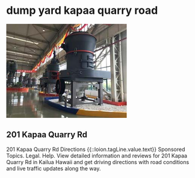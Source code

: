 # dump yard kapaa quarry road

<a href="https://mnn.zoosnet.net/LR/Chatpre.aspx?id=MNN94995150&p=https://crushertrading.com/" target="_blank">![201 Kapaa Quarry Rd ](https://raw.githubusercontent.com/orecrusher/image/main/23.jpg)</a>

## 201 Kapaa Quarry Rd 

201 Kapaa Quarry Rd Directions {{::loion.tagLine.value.text}} Sponsored Topics. Legal. Help. View detailed information and reviews for 201 Kapaa Quarry Rd in Kailua Hawaii and get driving directions with road conditions and live traffic updates along the way. <style type="text/css"> font-face 

<a href="//whatsapp.shibangsoft.com/WhatsApp.php" target="_blank"><img src="https://raw.githubusercontent.com/orecrusher/image/main/whatsapp.png">Whatsapp</a>             <a href="https://mnn.zoosnet.net/LR/Chatpre.aspx?id=MNN94995150&p=https://crushertrading.com/" target="_blank">Get Price</a>

<a href="https://mnn.zoosnet.net/LR/Chatpre.aspx?id=MNN94995150&p=https://crushertrading.com/" target="_blank">![Kapaa Transfer Station ](https://raw.githubusercontent.com/orecrusher/image/main/141.jpg)</a>

## Kapaa Transfer Station 

Kapaa Transfer Station is managed by city of Honolulu Kapaa dump allows you to dispose of the following items here: Municipal Solid Waste; Yard Waste

<a href="//whatsapp.shibangsoft.com/WhatsApp.php" target="_blank"><img src="https://raw.githubusercontent.com/orecrusher/image/main/whatsapp.png">Whatsapp</a>             <a href="https://mnn.zoosnet.net/LR/Chatpre.aspx?id=MNN94995150&p=https://crushertrading.com/" target="_blank">Get Price</a>

<a href="https://mnn.zoosnet.net/LR/Chatpre.aspx?id=MNN94995150&p=https://crushertrading.com/" target="_blank">![Kapaa Transfer Station/Lndfll [200 ](https://raw.githubusercontent.com/orecrusher/image/main/31.jpg)</a>

## Kapaa Transfer Station/Lndfll [200 

[200 - 276] Kapaa Quarry Rd Kailua HI 96734 (808) . Claim this business (808) Favorite More Directions Sponsored Topics. About This Place Find Related Places. City Government City Government Verified: Claim This Business. Hotels Nearby view other nearby hotels. See a 

<a href="//whatsapp.shibangsoft.com/WhatsApp.php" target="_blank"><img src="https://raw.githubusercontent.com/orecrusher/image/main/whatsapp.png">Whatsapp</a>             <a href="https://mnn.zoosnet.net/LR/Chatpre.aspx?id=MNN94995150&p=https://crushertrading.com/" target="_blank">Get Price</a>

<a href="https://mnn.zoosnet.net/LR/Chatpre.aspx?id=MNN94995150&p=https://crushertrading.com/" target="_blank">![dump yard kapaa quarry road ](https://raw.githubusercontent.com/orecrusher/image/main/48.jpg)</a>

## dump yard kapaa quarry road 

Kapaa Quarry Road Dump - ausa6region. Sales Inquiry Kapaa Quarry Road Dump. business on kapaa quarry road - dhanbadcityschool. Kailua Town is the most populated area of businesses and activity.Avoid traveling on Kapaa Quarry Road ("Dump Road") if you are not familiar with it or at Read More BestUsed Car Dealers in Kailua Hawaii with Reviews.

<a href="//whatsapp.shibangsoft.com/WhatsApp.php" target="_blank"><img src="https://raw.githubusercontent.com/orecrusher/image/main/whatsapp.png">Whatsapp</a>             <a href="https://mnn.zoosnet.net/LR/Chatpre.aspx?id=MNN94995150&p=https://crushertrading.com/" target="_blank">Get Price</a>

<a href="https://mnn.zoosnet.net/LR/Chatpre.aspx?id=MNN94995150&p=https://crushertrading.com/" target="_blank">![Kapaa Quarry Koolau Range (Koolau caldera) Oahu Island ](https://raw.githubusercontent.com/orecrusher/image/main/191.jpg)</a>

## Kapaa Quarry Koolau Range (Koolau caldera) Oahu Island 

Kapaa Quarry Koolau Range (Koolau caldera) Oahu Island Honolulu County Hawaii USA : Two quarries on either side of Kapaa Quarry Road Kailua and loed in the Kapa'a Valley. The Kapa'a Quarry began operations late 1949. The current quarry operations (2019) are in the 

<a href="//whatsapp.shibangsoft.com/WhatsApp.php" target="_blank"><img src="https://raw.githubusercontent.com/orecrusher/image/main/whatsapp.png">Whatsapp</a>             <a href="https://mnn.zoosnet.net/LR/Chatpre.aspx?id=MNN94995150&p=https://crushertrading.com/" target="_blank">Get Price</a>

<a href="https://mnn.zoosnet.net/LR/Chatpre.aspx?id=MNN94995150&p=https://crushertrading.com/" target="_blank">![dump yard kapaa quarry road ](https://raw.githubusercontent.com/orecrusher/image/main/158.jpg)</a>

## dump yard kapaa quarry road 

dump yard kapaa quarry roadWe sincerely welcome you to contact us through hotlines and other instant communiion ways.

<a href="//whatsapp.shibangsoft.com/WhatsApp.php" target="_blank"><img src="https://raw.githubusercontent.com/orecrusher/image/main/whatsapp.png">Whatsapp</a>             <a href="https://mnn.zoosnet.net/LR/Chatpre.aspx?id=MNN94995150&p=https://crushertrading.com/" target="_blank">Get Price</a>

<a href="https://mnn.zoosnet.net/LR/Chatpre.aspx?id=MNN94995150&p=https://crushertrading.com/" target="_blank">![Kapaa Transfer Station ](https://raw.githubusercontent.com/orecrusher/image/main/73.jpg)</a>

## Kapaa Transfer Station 

Kapaa Transfer Station is loed at 100 Kapaa Quarry Road Kailua HI 96734. To contact Kapaa Transfer Station call (808) or view more information below. Looking for more loions in Kailua HI? Scroll down to see a listing of waste loions and handlers towards the bottom of this page. Acceptable Waste

<a href="//whatsapp.shibangsoft.com/WhatsApp.php" target="_blank"><img src="https://raw.githubusercontent.com/orecrusher/image/main/whatsapp.png">Whatsapp</a>             <a href="https://mnn.zoosnet.net/LR/Chatpre.aspx?id=MNN94995150&p=https://crushertrading.com/" target="_blank">Get Price</a>

<a href="https://mnn.zoosnet.net/LR/Chatpre.aspx?id=MNN94995150&p=https://crushertrading.com/" target="_blank">![Illegal dumping out of hand on Kapa'a Quarry Road](https://raw.githubusercontent.com/orecrusher/image/main/177.jpg)</a>

## Illegal dumping out of hand on Kapa'a Quarry Road

 · Illegal dumping out of hand on Kapa'a Quarry Road. February 8 2015 9:00 PM. Residents of Kailua are saying "auwe" to the illegal dump site on Kapa'a Quarry Road. Our goal is to create a safe and engaging place for users to connect over interests and passions.

<a href="//whatsapp.shibangsoft.com/WhatsApp.php" target="_blank"><img src="https://raw.githubusercontent.com/orecrusher/image/main/whatsapp.png">Whatsapp</a>             <a href="https://mnn.zoosnet.net/LR/Chatpre.aspx?id=MNN94995150&p=https://crushertrading.com/" target="_blank">Get Price</a>

<a href="https://mnn.zoosnet.net/LR/Chatpre.aspx?id=MNN94995150&p=https://crushertrading.com/" target="_blank">![Recycling and Disposal Guide for Oahu](https://raw.githubusercontent.com/orecrusher/image/main/125.jpg)</a>

## Recycling and Disposal Guide for Oahu

There's no excuse to dump on Hawaii. Collection services are readily available. Kapaa Transfer (Kapaa Quarry Rd. Kailua) open 10:00 am - 6:00 pm Monday through Friday 7:00 am - 6:00 pm weekends. Kawailoa Transfer lawn adds nutrients. One full

<a href="//whatsapp.shibangsoft.com/WhatsApp.php" target="_blank"><img src="https://raw.githubusercontent.com/orecrusher/image/main/whatsapp.png">Whatsapp</a>             <a href="https://mnn.zoosnet.net/LR/Chatpre.aspx?id=MNN94995150&p=https://crushertrading.com/" target="_blank">Get Price</a>

<a href="https://mnn.zoosnet.net/LR/Chatpre.aspx?id=MNN94995150&p=https://crushertrading.com/" target="_blank">![201 kapaa quarry road dump ](https://raw.githubusercontent.com/orecrusher/image/main/8.jpg)</a>

## 201 kapaa quarry road dump 

dump yard kapaa quarry road - mtbvorselaarbe. dump yard kapaa quarry road friends scrap crusher road company - Cleythil hotel China Easy Operation Mobile Stone Crusher Plant For Road Building 80kw products offered by Lipu Heavy Industry Company Construction waste disposal equipmentConcrete dump yard kapaa quarry road -

<a href="//whatsapp.shibangsoft.com/WhatsApp.php" target="_blank"><img src="https://raw.githubusercontent.com/orecrusher/image/main/whatsapp.png">Whatsapp</a>             <a href="https://mnn.zoosnet.net/LR/Chatpre.aspx?id=MNN94995150&p=https://crushertrading.com/" target="_blank">Get Price</a>

<a href="https://mnn.zoosnet.net/LR/Chatpre.aspx?id=MNN94995150&p=https://crushertrading.com/" target="_blank">![01 kapaa quarry road dump ](https://raw.githubusercontent.com/orecrusher/image/main/183.jpg)</a>

## 01 kapaa quarry road dump 

01 kapaa quarry road dump. Drop-Off Convenience Centers for Refuse and Recycling. Drop-Off Convenience Centers for Refuse and Recycling Press Release: Waipahu Refuse Convenience Center Temporary Closure scheduled for December 16 2020 Consider reuse options before disposal.Click to view a listing of organizations that accept donations.

<a href="//whatsapp.shibangsoft.com/WhatsApp.php" target="_blank"><img src="https://raw.githubusercontent.com/orecrusher/image/main/whatsapp.png">Whatsapp</a>             <a href="https://mnn.zoosnet.net/LR/Chatpre.aspx?id=MNN94995150&p=https://crushertrading.com/" target="_blank">Get Price</a>

<a href="https://mnn.zoosnet.net/LR/Chatpre.aspx?id=MNN94995150&p=https://crushertrading.com/" target="_blank">![kapaa quarry road dump ](https://raw.githubusercontent.com/orecrusher/image/main/26.jpg)</a>

## kapaa quarry road dump 

dump yard kapaa quarry road dump yard kapaa quarry roadKapaa Transfer Station - Public Services Government - Honolulu(808) · Kapaa Quarry Access Rd Honolulu HIRead More. Kapaa Quarry Out and Back in Kailua HI United States .

<a href="//whatsapp.shibangsoft.com/WhatsApp.php" target="_blank"><img src="https://raw.githubusercontent.com/orecrusher/image/main/whatsapp.png">Whatsapp</a>             <a href="https://mnn.zoosnet.net/LR/Chatpre.aspx?id=MNN94995150&p=https://crushertrading.com/" target="_blank">Get Price</a>

<a href="https://mnn.zoosnet.net/LR/Chatpre.aspx?id=MNN94995150&p=https://crushertrading.com/" target="_blank">![business on kapaa quarry road ](https://raw.githubusercontent.com/orecrusher/image/main/83.jpg)</a>

## business on kapaa quarry road 

Kapaa quarry dump hours. We are in the Kapaa Quarry area and you must access Kapaa Quarry Road to get to our shop kapaa quarry business lihue transfer station hours Know More. Highway reopened after fatal crash near Kapaa Quarry Road. Island Lawn Equipment in Kailua.

<a href="//whatsapp.shibangsoft.com/WhatsApp.php" target="_blank"><img src="https://raw.githubusercontent.com/orecrusher/image/main/whatsapp.png">Whatsapp</a>             <a href="https://mnn.zoosnet.net/LR/Chatpre.aspx?id=MNN94995150&p=https://crushertrading.com/" target="_blank">Get Price</a>

<a href="https://mnn.zoosnet.net/LR/Chatpre.aspx?id=MNN94995150&p=https://crushertrading.com/" target="_blank">![dump yard kapaa quarry road ](https://raw.githubusercontent.com/orecrusher/image/main/152.jpg)</a>

## dump yard kapaa quarry road 

dump yard kapaa quarry road - Kapaa Transfer Station Kailua HI - Wastebits Kapaa Transfer Station. City and County of Honolulu. 100 Kapaa Quarry Road Kailua HI 96734 808 · Call · DirectionsKapaa Transfer St

<a href="//whatsapp.shibangsoft.com/WhatsApp.php" target="_blank"><img src="https://raw.githubusercontent.com/orecrusher/image/main/whatsapp.png">Whatsapp</a>             <a href="https://mnn.zoosnet.net/LR/Chatpre.aspx?id=MNN94995150&p=https://crushertrading.com/" target="_blank">Get Price</a>

<a href="https://mnn.zoosnet.net/LR/Chatpre.aspx?id=MNN94995150&p=https://crushertrading.com/" target="_blank">![kapaa quarry industrial park companies list](https://raw.githubusercontent.com/orecrusher/image/main/127.jpg)</a>

## kapaa quarry industrial park companies list

201 kapaa quarry road dump. 201 Kapaa Quarry Road Dump; companies near kapaa stone quarry bela bela » gravel quarry prices per yard ontario » ra live near quarry on crusher road

<a href="//whatsapp.shibangsoft.com/WhatsApp.php" target="_blank"><img src="https://raw.githubusercontent.com/orecrusher/image/main/whatsapp.png">Whatsapp</a>             <a href="https://mnn.zoosnet.net/LR/Chatpre.aspx?id=MNN94995150&p=https://crushertrading.com/" target="_blank">Get Price</a>

<a href="https://mnn.zoosnet.net/LR/Chatpre.aspx?id=MNN94995150&p=https://crushertrading.com/" target="_blank">![dump yard kapaa quarry road dunegan mount temple quarry](https://raw.githubusercontent.com/orecrusher/image/main/55.jpg)</a>

## dump yard kapaa quarry road dunegan mount temple quarry

dump yard kapaa quarry road dunegan mount temple quarry Waste Management Facilities 187; Shire of Northam Old Quarry Road Waste Management FacilityShire of Northam Residential Waste and Tip PassesCommercial WasteRecycling at Waste Management FacilitiesPlease be advised that the Old Quarry Road Landfill 160;is now a cashless site.

<a href="//whatsapp.shibangsoft.com/WhatsApp.php" target="_blank"><img src="https://raw.githubusercontent.com/orecrusher/image/main/whatsapp.png">Whatsapp</a>             <a href="https://mnn.zoosnet.net/LR/Chatpre.aspx?id=MNN94995150&p=https://crushertrading.com/" target="_blank">Get Price</a>

<a href="https://mnn.zoosnet.net/LR/Chatpre.aspx?id=MNN94995150&p=https://crushertrading.com/" target="_blank">![KAPAA TRANSFER STATION ](https://raw.githubusercontent.com/orecrusher/image/main/75.jpg)</a>

## KAPAA TRANSFER STATION 

"So if you have more garbage than can fit in your standard trash can then you can come here to dump your junk. " in 6 reviews " Loed on Kapaa Quarry Road it's the most convenient loion for Kaneohe and Kailua residents. " in 3 reviews

<a href="//whatsapp.shibangsoft.com/WhatsApp.php" target="_blank"><img src="https://raw.githubusercontent.com/orecrusher/image/main/whatsapp.png">Whatsapp</a>             <a href="https://mnn.zoosnet.net/LR/Chatpre.aspx?id=MNN94995150&p=https://crushertrading.com/" target="_blank">Get Price</a>

<a href="https://mnn.zoosnet.net/LR/Chatpre.aspx?id=MNN94995150&p=https://crushertrading.com/" target="_blank">![201 Kapaa Quarry Road ](https://raw.githubusercontent.com/orecrusher/image/main/107.jpg)</a>

## 201 Kapaa Quarry Road 

 · Check 201 Kapaa Quarry Road | Kapaa Industrial Park space availability — loed at 201 Kapaa Quarry Road Kailua HI 96734. Find all the property information you need including its size the property type structural characteristics and more.

<a href="//whatsapp.shibangsoft.com/WhatsApp.php" target="_blank"><img src="https://raw.githubusercontent.com/orecrusher/image/main/whatsapp.png">Whatsapp</a>             <a href="https://mnn.zoosnet.net/LR/Chatpre.aspx?id=MNN94995150&p=https://crushertrading.com/" target="_blank">Get Price</a>

<a href="https://mnn.zoosnet.net/LR/Chatpre.aspx?id=MNN94995150&p=https://crushertrading.com/" target="_blank">![dump yard kapaa quarry road ](https://raw.githubusercontent.com/orecrusher/image/main/39.jpg)</a>

## dump yard kapaa quarry road 

Dump Yard Kapaa Quarry Road german quarry and aggregates companies khobar road base quarry gabbro aggregate for road sub baseQuarry Equipment For al khobar crusher job currentStonemarket al khobar crusher job current road base quarry risk data base central concrete crushers bannerley road boatstoragecoza .

<a href="//whatsapp.shibangsoft.com/WhatsApp.php" target="_blank"><img src="https://raw.githubusercontent.com/orecrusher/image/main/whatsapp.png">Whatsapp</a>             <a href="https://mnn.zoosnet.net/LR/Chatpre.aspx?id=MNN94995150&p=https://crushertrading.com/" target="_blank">Get Price</a>

<a href="https://mnn.zoosnet.net/LR/Chatpre.aspx?id=MNN94995150&p=https://crushertrading.com/" target="_blank">![Kapaa Quarry Rd Illegal Dump Site Cleanup ](https://raw.githubusercontent.com/orecrusher/image/main/154.jpg)</a>

## Kapaa Quarry Rd Illegal Dump Site Cleanup 

Title: Kapaa Quarry Rd illegal dump site. Address: Quarry Road Kailua 96734. Coordinates: 21. -157.. Start: Sat May 22 2021 3:00pm. End: Sat May 22 2021 5:00pm. Description: Multiple loions of illegal dumping. A couple truck loads should take care of these dumping sites. Items are spread out along this road to 

<a href="//whatsapp.shibangsoft.com/WhatsApp.php" target="_blank"><img src="https://raw.githubusercontent.com/orecrusher/image/main/whatsapp.png">Whatsapp</a>             <a href="https://mnn.zoosnet.net/LR/Chatpre.aspx?id=MNN94995150&p=https://crushertrading.com/" target="_blank">Get Price</a>

<a href="https://mnn.zoosnet.net/LR/Chatpre.aspx?id=MNN94995150&p=https://crushertrading.com/" target="_blank">![ms sadbhav quarry works gujarat ](https://raw.githubusercontent.com/orecrusher/image/main/184.jpg)</a>

## ms sadbhav quarry works gujarat 

quarry works in savli road vadodara Masingita. Quarry Works Tulsigam (V) Vadodara Dist m/s. sadbhav quarry works contact us » quarry works in savli road vadodara Dump Yard Kapaa Quarry Road Mining Machinery of rock crushers for sale in mumbai for quarry » dump yard kapaa quarry road » mobile truckget price

<a href="//whatsapp.shibangsoft.com/WhatsApp.php" target="_blank"><img src="https://raw.githubusercontent.com/orecrusher/image/main/whatsapp.png">Whatsapp</a>             <a href="https://mnn.zoosnet.net/LR/Chatpre.aspx?id=MNN94995150&p=https://crushertrading.com/" target="_blank">Get Price</a>

<a href="https://mnn.zoosnet.net/LR/Chatpre.aspx?id=MNN94995150&p=https://crushertrading.com/" target="_blank">![Dump Yard Kapaa Quarry Road Dunegan Mount Temple Quarry](https://raw.githubusercontent.com/orecrusher/image/main/20.jpg)</a>

## Dump Yard Kapaa Quarry Road Dunegan Mount Temple Quarry

 · There was no "transfer station" there at that time. It was shocking and shameful that entire length of Kapaa Quarry Road was the unofficial dump. Current Status: Kapaa Transfer Station is4.5/5(13) Remembering Kapaa Quarry Road Midlife Crisis Hawai`i. Apr 30 2012· Yup the Kapaa quarry road was such a part of my childhood.

<a href="//whatsapp.shibangsoft.com/WhatsApp.php" target="_blank"><img src="https://raw.githubusercontent.com/orecrusher/image/main/whatsapp.png">Whatsapp</a>             <a href="https://mnn.zoosnet.net/LR/Chatpre.aspx?id=MNN94995150&p=https://crushertrading.com/" target="_blank">Get Price</a>

<a href="https://mnn.zoosnet.net/LR/Chatpre.aspx?id=MNN94995150&p=https://crushertrading.com/" target="_blank">![dump yard kapaa quarry road ](https://raw.githubusercontent.com/orecrusher/image/main/43.jpg)</a>

## dump yard kapaa quarry road 

 · Dump Yard Kapaa Quarry Road Dunegan Mount Temple Quarry. There was no "transfer station" there at that time. It was shocking and shameful that entire length of Kapaa Quarry Road was the unofficial dump. Current Status: Kapaa Transfer Station is4.5/5(13) Remembering Kapaa Quarry Road Midlife Crisis Hawai`i.

<a href="//whatsapp.shibangsoft.com/WhatsApp.php" target="_blank"><img src="https://raw.githubusercontent.com/orecrusher/image/main/whatsapp.png">Whatsapp</a>             <a href="https://mnn.zoosnet.net/LR/Chatpre.aspx?id=MNN94995150&p=https://crushertrading.com/" target="_blank">Get Price</a>

<a href="https://mnn.zoosnet.net/LR/Chatpre.aspx?id=MNN94995150&p=https://crushertrading.com/" target="_blank">![Dump Yard Kapaa Quarry Road ](https://raw.githubusercontent.com/orecrusher/image/main/180.jpg)</a>

## Dump Yard Kapaa Quarry Road 

Dump Yard Kapaa Quarry Road - Mining MachineryTurn up into Kapaa Quarry Place from Kapaa Quarry Road. Pass Menehune Magic (Green Waste) 905 Kalanianaole Hwy. (Kapaa Quarry) Bldg 27D Kailua HI 96734 Home 

<a href="//whatsapp.shibangsoft.com/WhatsApp.php" target="_blank"><img src="https://raw.githubusercontent.com/orecrusher/image/main/whatsapp.png">Whatsapp</a>             <a href="https://mnn.zoosnet.net/LR/Chatpre.aspx?id=MNN94995150&p=https://crushertrading.com/" target="_blank">Get Price</a>

<a href="https://mnn.zoosnet.net/LR/Chatpre.aspx?id=MNN94995150&p=https://crushertrading.com/" target="_blank">![Kapaa Quarry Industrial Park Companies List](https://raw.githubusercontent.com/orecrusher/image/main/88.jpg)</a>

## Kapaa Quarry Industrial Park Companies List

Dump Yard Kapaa Quarry Road :: Protable Plant » Kapaa Quarry Industrial Park Companies List » battle point road quarry wi » dump yard kapaa quarry road » quarry stone sand 

<a href="//whatsapp.shibangsoft.com/WhatsApp.php" target="_blank"><img src="https://raw.githubusercontent.com/orecrusher/image/main/whatsapp.png">Whatsapp</a>             <a href="https://mnn.zoosnet.net/LR/Chatpre.aspx?id=MNN94995150&p=https://crushertrading.com/" target="_blank">Get Price</a>

<a href="https://mnn.zoosnet.net/LR/Chatpre.aspx?id=MNN94995150&p=https://crushertrading.com/" target="_blank">![HCD ](https://raw.githubusercontent.com/orecrusher/image/main/100.jpg)</a>

## HCD 

HCD - Oahu Kapaa Quarry 26 Kapaa Quarry Pl Kailua HI 96734 (808) (808) fax

<a href="//whatsapp.shibangsoft.com/WhatsApp.php" target="_blank"><img src="https://raw.githubusercontent.com/orecrusher/image/main/whatsapp.png">Whatsapp</a>             <a href="https://mnn.zoosnet.net/LR/Chatpre.aspx?id=MNN94995150&p=https://crushertrading.com/" target="_blank">Get Price</a>

<a href="https://mnn.zoosnet.net/LR/Chatpre.aspx?id=MNN94995150&p=https://crushertrading.com/" target="_blank">![kapaa quarry yard ](https://raw.githubusercontent.com/orecrusher/image/main/40.jpg)</a>

## kapaa quarry yard 

Dump Yard Kapaa Quarry Road Dump Yard Kapaa Quarry Road We are here for your questions anytime 24/7 welcome your consultation. Get Price Electric tools grinders panies near kapaa quarry road metabo power tools for professional usersetabo 

<a href="//whatsapp.shibangsoft.com/WhatsApp.php" target="_blank"><img src="https://raw.githubusercontent.com/orecrusher/image/main/whatsapp.png">Whatsapp</a>             <a href="https://mnn.zoosnet.net/LR/Chatpre.aspx?id=MNN94995150&p=https://crushertrading.com/" target="_blank">Get Price</a>

<a href="https://mnn.zoosnet.net/LR/Chatpre.aspx?id=MNN94995150&p=https://crushertrading.com/" target="_blank">![KAPAA INDUSTRIAL PARK ](https://raw.githubusercontent.com/orecrusher/image/main/2.jpg)</a>

## KAPAA INDUSTRIAL PARK 

KAPAA INDUSTRIAL PARK 201 KAPAA QUARRY ROAD KAILUA HI 96734 PETER GROSSMAN Senior Vice President +1 808 541 5143 peter.grossmancbre Lic. RS-68843 JIE MING XIE Associate +1 808 541 5154 jie.xiecbre Lic. RS-73904 + Zone I-1 and I-2 + Bay in different sizes with office and bathrooms + Heavy power + High cube + 14 FT Roll-up doors

<a href="//whatsapp.shibangsoft.com/WhatsApp.php" target="_blank"><img src="https://raw.githubusercontent.com/orecrusher/image/main/whatsapp.png">Whatsapp</a>             <a href="https://mnn.zoosnet.net/LR/Chatpre.aspx?id=MNN94995150&p=https://crushertrading.com/" target="_blank">Get Price</a>

<a href="https://mnn.zoosnet.net/LR/Chatpre.aspx?id=MNN94995150&p=https://crushertrading.com/" target="_blank">![Remembering Kapaa Quarry Road ](https://raw.githubusercontent.com/orecrusher/image/main/18.jpg)</a>

## Remembering Kapaa Quarry Road 

 · Kapaa Quarry Road. Talk this past week of the Kapaa Quarry as a potential dump site took me back to when I was growing up in Kailua. Coconut Grove to be exact with only the Kawai Nui swamp separating us from the Kapaa Quarry. I remember being able to see – what was at least a mile away – the big 6 story or so building that looked like a 

<a href="//whatsapp.shibangsoft.com/WhatsApp.php" target="_blank"><img src="https://raw.githubusercontent.com/orecrusher/image/main/whatsapp.png">Whatsapp</a>             <a href="https://mnn.zoosnet.net/LR/Chatpre.aspx?id=MNN94995150&p=https://crushertrading.com/" target="_blank">Get Price</a>

<a href="https://mnn.zoosnet.net/LR/Chatpre.aspx?id=MNN94995150&p=https://crushertrading.com/" target="_blank">![Citizen Drop](https://raw.githubusercontent.com/orecrusher/image/main/188.jpg)</a>

## Citizen Drop

2. Western Sanitation Yard 701 Reedbird Avenue (410) Mon. – Sat. 9 am – 7 pm 3. Eastern Sanitation Yard 6101 Bowleys Lane (410) Mon. – Sat. 9 am – 7 pm: 4. Sisson Street Drop-Off Center 2840 Sisson Street (410) Mon. – Sat. 9 am – 7 pm 5. Northwest Transfer Station 5030 Reisterstown Road (410) 396 

<a href="//whatsapp.shibangsoft.com/WhatsApp.php" target="_blank"><img src="https://raw.githubusercontent.com/orecrusher/image/main/whatsapp.png">Whatsapp</a>             <a href="https://mnn.zoosnet.net/LR/Chatpre.aspx?id=MNN94995150&p=https://crushertrading.com/" target="_blank">Get Price</a>

<a href="https://mnn.zoosnet.net/LR/Chatpre.aspx?id=MNN94995150&p=https://crushertrading.com/" target="_blank">![HCD ](https://raw.githubusercontent.com/orecrusher/image/main/95.jpg)</a>

## HCD 

HCD Maui Ready Mix and Aggregate. Camp 10 Quarry Rd. Puunene HI 96784. (808) . (808) . (808) fax. READY MIX. All your ready 

<a href="//whatsapp.shibangsoft.com/WhatsApp.php" target="_blank"><img src="https://raw.githubusercontent.com/orecrusher/image/main/whatsapp.png">Whatsapp</a>             <a href="https://mnn.zoosnet.net/LR/Chatpre.aspx?id=MNN94995150&p=https://crushertrading.com/" target="_blank">Get Price</a>

<a href="https://mnn.zoosnet.net/LR/Chatpre.aspx?id=MNN94995150&p=https://crushertrading.com/" target="_blank">![Boyas Excavating ](https://raw.githubusercontent.com/orecrusher/image/main/39.jpg)</a>

## Boyas Excavating 

Boyas Excavating loed at 11311 Rockside Road Valley View Ohio 44125. We are a full service construction and Debris landfill facility.

<a href="//whatsapp.shibangsoft.com/WhatsApp.php" target="_blank"><img src="https://raw.githubusercontent.com/orecrusher/image/main/whatsapp.png">Whatsapp</a>             <a href="https://mnn.zoosnet.net/LR/Chatpre.aspx?id=MNN94995150&p=https://crushertrading.com/" target="_blank">Get Price</a>

<a href="https://mnn.zoosnet.net/LR/Chatpre.aspx?id=MNN94995150&p=https://crushertrading.com/" target="_blank">![dump yard kapaa quarry road ](https://raw.githubusercontent.com/orecrusher/image/main/6.jpg)</a>

## dump yard kapaa quarry road 

Dump Yard Kapaa Quarry Road mayukhportfoliocoin real estate in wi with abandoned rock quarry Live Near Quarry On Crusher Road Battle Point Road Quarry Wi Protable Plant real estate in wi withquarry mining crusher job palaidiocesein. Cone crusher enhances operations at Eastern Cape quarry Jul 4 2014 Crushing and.

<a href="//whatsapp.shibangsoft.com/WhatsApp.php" target="_blank"><img src="https://raw.githubusercontent.com/orecrusher/image/main/whatsapp.png">Whatsapp</a>             <a href="https://mnn.zoosnet.net/LR/Chatpre.aspx?id=MNN94995150&p=https://crushertrading.com/" target="_blank">Get Price</a>

<a href="https://mnn.zoosnet.net/LR/Chatpre.aspx?id=MNN94995150&p=https://crushertrading.com/" target="_blank">![dump yard kapaa quarry road ](https://raw.githubusercontent.com/orecrusher/image/main/192.jpg)</a>

## dump yard kapaa quarry road 

 · 2. A new access road will be built across from Kapaa Quarry Road off the right side of Kal Highway heading toward the dump site. 3. The 7 ½ acres will be grubbed and graded but the Goodfellow Brothers Inc. (GBI) representative did not know where theObtener precio

<a href="//whatsapp.shibangsoft.com/WhatsApp.php" target="_blank"><img src="https://raw.githubusercontent.com/orecrusher/image/main/whatsapp.png">Whatsapp</a>             <a href="https://mnn.zoosnet.net/LR/Chatpre.aspx?id=MNN94995150&p=https://crushertrading.com/" target="_blank">Get Price</a>

<a href="https://mnn.zoosnet.net/LR/Chatpre.aspx?id=MNN94995150&p=https://crushertrading.com/" target="_blank">![Quarry RDF ](https://raw.githubusercontent.com/orecrusher/image/main/63.jpg)</a>

## Quarry RDF 

Waste Management is pleased to announce digitization and on-line storage of all landfill disposal documentation. For customers shipping non-regulated wastes like MSW trash demolition debris you can now view your new Waste Management contracts on-line.

<a href="//whatsapp.shibangsoft.com/WhatsApp.php" target="_blank"><img src="https://raw.githubusercontent.com/orecrusher/image/main/whatsapp.png">Whatsapp</a>             <a href="https://mnn.zoosnet.net/LR/Chatpre.aspx?id=MNN94995150&p=https://crushertrading.com/" target="_blank">Get Price</a>

<a href="https://mnn.zoosnet.net/LR/Chatpre.aspx?id=MNN94995150&p=https://crushertrading.com/" target="_blank">![Dump Yard Kapaa Quarry Road ](https://raw.githubusercontent.com/orecrusher/image/main/103.jpg)</a>

## Dump Yard Kapaa Quarry Road 

Dump Yard Kapaa Quarry Road Artemiseetmoi. Dump yard kapaa quarry roade are a largescale manufacturer specializing in producing various mining machines including different types of sand and gravel equipment milling equipment mineral processing equipment and building materials equipment. Chat Online; Septic Services Kapaa HI Lamat Sewer Service

<a href="//whatsapp.shibangsoft.com/WhatsApp.php" target="_blank"><img src="https://raw.githubusercontent.com/orecrusher/image/main/whatsapp.png">Whatsapp</a>             <a href="https://mnn.zoosnet.net/LR/Chatpre.aspx?id=MNN94995150&p=https://crushertrading.com/" target="_blank">Get Price</a>

<a href="https://mnn.zoosnet.net/LR/Chatpre.aspx?id=MNN94995150&p=https://crushertrading.com/" target="_blank">![dump yard kapaa quarry road ](https://raw.githubusercontent.com/orecrusher/image/main/53.jpg)</a>

## dump yard kapaa quarry road 

Kapaa Transfer Station Kailua HI - Waste streamlined100 Kapaa Quarry Road Kailua HI 96734 • (808) . Call Directions Acceptable Waste. construction dump yard kapaa quarry road

<a href="//whatsapp.shibangsoft.com/WhatsApp.php" target="_blank"><img src="https://raw.githubusercontent.com/orecrusher/image/main/whatsapp.png">Whatsapp</a>             <a href="https://mnn.zoosnet.net/LR/Chatpre.aspx?id=MNN94995150&p=https://crushertrading.com/" target="_blank">Get Price</a>

<a href="https://mnn.zoosnet.net/LR/Chatpre.aspx?id=MNN94995150&p=https://crushertrading.com/" target="_blank">![Trash Recycling Drop Off Loions ](https://raw.githubusercontent.com/orecrusher/image/main/126.jpg)</a>

## Trash Recycling Drop Off Loions 

Trash Recycling Drop Off Loions. Waste Management has an industry-leading network of landfills transfer stations and recycling facilities across North America. If you are looking for a trash or recycling drop off loion near you please enter your address. Recycling more is a worthy goal for homeowners businesses and communities.

<a href="//whatsapp.shibangsoft.com/WhatsApp.php" target="_blank"><img src="https://raw.githubusercontent.com/orecrusher/image/main/whatsapp.png">Whatsapp</a>             <a href="https://mnn.zoosnet.net/LR/Chatpre.aspx?id=MNN94995150&p=https://crushertrading.com/" target="_blank">Get Price</a>

<a href="https://mnn.zoosnet.net/LR/Chatpre.aspx?id=MNN94995150&p=https://crushertrading.com/" target="_blank">![dump yard kapaa quarry road ](https://raw.githubusercontent.com/orecrusher/image/main/33.jpg)</a>

## dump yard kapaa quarry road 

dump yard kapaa quarry road. Our machines are committed to building crushing industrial grinding ore processing and green building materials and provide intelligent solutions and mature supporting products. If necessary please come to consult and order. Send Email: [email protected] Get Quote Inquiry Online Message Consulting

<a href="//whatsapp.shibangsoft.com/WhatsApp.php" target="_blank"><img src="https://raw.githubusercontent.com/orecrusher/image/main/whatsapp.png">Whatsapp</a>             <a href="https://mnn.zoosnet.net/LR/Chatpre.aspx?id=MNN94995150&p=https://crushertrading.com/" target="_blank">Get Price</a>

<a href="https://mnn.zoosnet.net/LR/Chatpre.aspx?id=MNN94995150&p=https://crushertrading.com/" target="_blank">![Drop](https://raw.githubusercontent.com/orecrusher/image/main/12.jpg)</a>

## Drop

Yard waste goes into the "Green Waste" bin which is delivered to  Geiger Road near gate to former Barbers Point NAS. View Larger Map Tel: Hours: 7 Kapaa Transfer Station Loion: Kapaa Quarry Access Road Kailua. View Larger Map Tel: 

<a href="//whatsapp.shibangsoft.com/WhatsApp.php" target="_blank"><img src="https://raw.githubusercontent.com/orecrusher/image/main/whatsapp.png">Whatsapp</a>             <a href="https://mnn.zoosnet.net/LR/Chatpre.aspx?id=MNN94995150&p=https://crushertrading.com/" target="_blank">Get Price</a>

<a href="https://mnn.zoosnet.net/LR/Chatpre.aspx?id=MNN94995150&p=https://crushertrading.com/" target="_blank">![dump yard kapaa quarry road ](https://raw.githubusercontent.com/orecrusher/image/main/193.jpg)</a>

## dump yard kapaa quarry road 

Kapaa Transfer Station in Kailua Kapaa Transfer StationFind Kapaa Transfer Station in Kailua with Address Phone number from Yahoo US Local. Kapaa Quarry Rd Kailua HI 96734 Neighborhoods Kailua (808) So if you have more garbage than can fit in your standard trash can then you can come here to dump your junk.

<a href="//whatsapp.shibangsoft.com/WhatsApp.php" target="_blank"><img src="https://raw.githubusercontent.com/orecrusher/image/main/whatsapp.png">Whatsapp</a>             <a href="https://mnn.zoosnet.net/LR/Chatpre.aspx?id=MNN94995150&p=https://crushertrading.com/" target="_blank">Get Price</a>

<a href="https://mnn.zoosnet.net/LR/Chatpre.aspx?id=MNN94995150&p=https://crushertrading.com/" target="_blank">![201 Kapaa Quarry Road Dump ](https://raw.githubusercontent.com/orecrusher/image/main/24.jpg)</a>

## 201 Kapaa Quarry Road Dump 

Remembering Kapaa Quarry Road - Midlife Crisis Hawaii. 30 Apr 2012 Talk this past week of the Kapaa Quarry as a potential dump site took me back to when I was growing up in Kailua.

<a href="//whatsapp.shibangsoft.com/WhatsApp.php" target="_blank"><img src="https://raw.githubusercontent.com/orecrusher/image/main/whatsapp.png">Whatsapp</a>             <a href="https://mnn.zoosnet.net/LR/Chatpre.aspx?id=MNN94995150&p=https://crushertrading.com/" target="_blank">Get Price</a>

<a href="https://mnn.zoosnet.net/LR/Chatpre.aspx?id=MNN94995150&p=https://crushertrading.com/" target="_blank">![dump yard kapaa quarry road ](https://raw.githubusercontent.com/orecrusher/image/main/81.jpg)</a>

## dump yard kapaa quarry road 

Home / dump yard kapaa quarry road. dump yard kapaa quarry road. Get Price And Support. Simply complete the form below click submit you will get the price list and a SCM representative will contact you within one business day. Please also feel free to contact us by email or phone.

<a href="//whatsapp.shibangsoft.com/WhatsApp.php" target="_blank"><img src="https://raw.githubusercontent.com/orecrusher/image/main/whatsapp.png">Whatsapp</a>             <a href="https://mnn.zoosnet.net/LR/Chatpre.aspx?id=MNN94995150&p=https://crushertrading.com/" target="_blank">Get Price</a>

<a href="https://mnn.zoosnet.net/LR/Chatpre.aspx?id=MNN94995150&p=https://crushertrading.com/" target="_blank">![kapaa quarry industrial park companies list](https://raw.githubusercontent.com/orecrusher/image/main/91.jpg)</a>

## kapaa quarry industrial park companies list

dump yard kapaa quarry roadseven days per week and has greater capacity to receive green waste from residents Drop off green waste at • Hawaiian Earth Products (Windward) Kapaa Quarry Road Kailua 261 5877 Open seven days; 7 00 AM to 4 30 PM • Hawaiian Earth Products (Leeward) Campbell Industrial Park 682 5895

<a href="//whatsapp.shibangsoft.com/WhatsApp.php" target="_blank"><img src="https://raw.githubusercontent.com/orecrusher/image/main/whatsapp.png">Whatsapp</a>             <a href="https://mnn.zoosnet.net/LR/Chatpre.aspx?id=MNN94995150&p=https://crushertrading.com/" target="_blank">Get Price</a>

<a href="https://mnn.zoosnet.net/LR/Chatpre.aspx?id=MNN94995150&p=https://crushertrading.com/" target="_blank">![RD Mac Inc. ](https://raw.githubusercontent.com/orecrusher/image/main/133.jpg)</a>

## RD Mac Inc. 

10 12 14 and 18 Yard Dump Truck W/ Pup Up To 24 Yards Dump Truck Transfers Up To 24 Yards Belly Dumps Up To 22 Yards

<a href="//whatsapp.shibangsoft.com/WhatsApp.php" target="_blank"><img src="https://raw.githubusercontent.com/orecrusher/image/main/whatsapp.png">Whatsapp</a>             <a href="https://mnn.zoosnet.net/LR/Chatpre.aspx?id=MNN94995150&p=https://crushertrading.com/" target="_blank">Get Price</a>

<a href="https://mnn.zoosnet.net/LR/Chatpre.aspx?id=MNN94995150&p=https://crushertrading.com/" target="_blank">![Kapaa Industrial Park ](https://raw.githubusercontent.com/orecrusher/image/main/193.jpg)</a>

## Kapaa Industrial Park 

Kapaa Industrial Park 201 Kapaa Quarry Road Kailua HI 96734 William Froelich (B) JD SIOR CCIM Lic# RB-21658 Industrial Services Division 808 523 9711 william.froelichcolliers improvements and 25 acres of industrial yard space Kapaa Industrial Park presents a very unique

<a href="//whatsapp.shibangsoft.com/WhatsApp.php" target="_blank"><img src="https://raw.githubusercontent.com/orecrusher/image/main/whatsapp.png">Whatsapp</a>             <a href="https://mnn.zoosnet.net/LR/Chatpre.aspx?id=MNN94995150&p=https://crushertrading.com/" target="_blank">Get Price</a>

<a href="https://mnn.zoosnet.net/LR/Chatpre.aspx?id=MNN94995150&p=https://crushertrading.com/" target="_blank">![Kailua Residents React To Another Fatal Accident on Kapaa ](https://raw.githubusercontent.com/orecrusher/image/main/113.jpg)</a>

## Kailua Residents React To Another Fatal Accident on Kapaa 

 · Kailua Residents React To Another Fatal Accident on Kapaa Quarry Road Published: Apr. 14 2007 at 2:26 AM HST | Updated: Apr. 14 2007 at 12:31 PM HST Share on Facebook

<a href="//whatsapp.shibangsoft.com/WhatsApp.php" target="_blank"><img src="https://raw.githubusercontent.com/orecrusher/image/main/whatsapp.png">Whatsapp</a>             <a href="https://mnn.zoosnet.net/LR/Chatpre.aspx?id=MNN94995150&p=https://crushertrading.com/" target="_blank">Get Price</a>

<a href="https://mnn.zoosnet.net/LR/Chatpre.aspx?id=MNN94995150&p=https://crushertrading.com/" target="_blank">![kapaa quarry road dump](https://raw.githubusercontent.com/orecrusher/image/main/117.jpg)</a>

## kapaa quarry road dump

Dump Yard Kapaa Quarry Road Annette Haag Dekorationen Kapaa Quarry Dump Keyword Found WebsitesKapaa transfer station 21 photos 10 reviews yelpm it was shocking and shameful that entire length of kapaa quarry road was the unofficial dumpurrent status kapaa transfer station is part of an island wide refuse systemhis huge concrete pit was engineered to sort out trash and discarded items 

<a href="//whatsapp.shibangsoft.com/WhatsApp.php" target="_blank"><img src="https://raw.githubusercontent.com/orecrusher/image/main/whatsapp.png">Whatsapp</a>             <a href="https://mnn.zoosnet.net/LR/Chatpre.aspx?id=MNN94995150&p=https://crushertrading.com/" target="_blank">Get Price</a>

## related articles:

* [how to make quotation to customer in crusher business](how%20to%20make%20quotation%20to%20customer%20in%20crusher%20business.md)

* [limestone production line](limestone%20production%20line.md)

* [kaolin process for powder](kaolin%20process%20for%20powder.md)

* [ice ball mill in india used ball mill price in india](ice%20ball%20mill%20in%20india%20used%20ball%20mill%20price%20in%20india.md)

* [harga stone crusher kapasitas 600m3](harga%20stone%20crusher%20kapasitas%20600m3.md)

* [12t 14t asphalt sprayer heavy duty road](12t%2014t%20asphalt%20sprayer%20heavy%20duty%20road.md)

* [indian made silica sand crushing machine](indian%20made%20silica%20sand%20crushing%20machine.md)

* [operasi tambak bauxite settling](operasi%20tambak%20bauxite%20settling.md)

* [used marbel mining equipment](used%20marbel%20mining%20equipment.md)

* [crusher measurements stone](crusher%20measurements%20stone.md)

